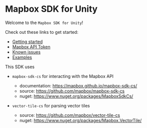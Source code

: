 # Mapbox SDK for Unity

Welcome to the `Mapbox SDK for Unity`!

Check out these links to get started:

* [Getting started](00-getting-started.md)
* [Mapbox API Token](01-mapbox-api-token.md)
* [Known issues](02-known-issues.md)
* [Examples](03-examples.md)

This SDK uses

* `mapbox-sdk-cs` for interacting with the Mapbox API
  * documentation: https://mapbox.github.io/mapbox-sdk-cs/
  * source: https://github.com/mapbox/mapbox-sdk-cs
  * nuget: https://www.nuget.org/packages/MapboxSdkCs/

* `vector-tile-cs` for parsing vector tiles
  * source: https://github.com/mapbox/vector-tile-cs
  * nuget: https://www.nuget.org/packages/Mapbox.VectorTile/

